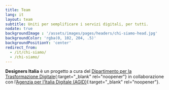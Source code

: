 ```yaml
---
title: Team
lang: it
layout: team
subtitle: Uniti per semplificare i servizi digitali, per tutti.
nodate: true
backgroundImage : '/assets/images/pages/headers/chi-siamo-head.jpg'
backgroundColor: 'rgba(0, 102, 204, .5)'
backgroundPositionY: 'center'
redirect_from:
  - /it/chi-siamo/
  - /chi-siamo/
---
```


**Designers Italia** è un progetto a cura del [Dipartimento per la Trasformazione Digitale](https://innovazione.gov.it/it/chi-siamo/dipartimento/){:target="_blank" rel="noopener"} in collaborazione con l’[Agenzia per l’Italia Digitale (AGID)](http://www.agid.gov.it/){:target="_blank" rel="noopener"}.


